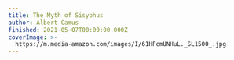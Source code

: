 ```yaml
---
title: The Myth of Sisyphus
author: Albert Camus
finished: 2021-05-07T00:00:00.000Z
coverImage: >-
  https://m.media-amazon.com/images/I/61HFcmUNHuL._SL1500_.jpg
---
```


